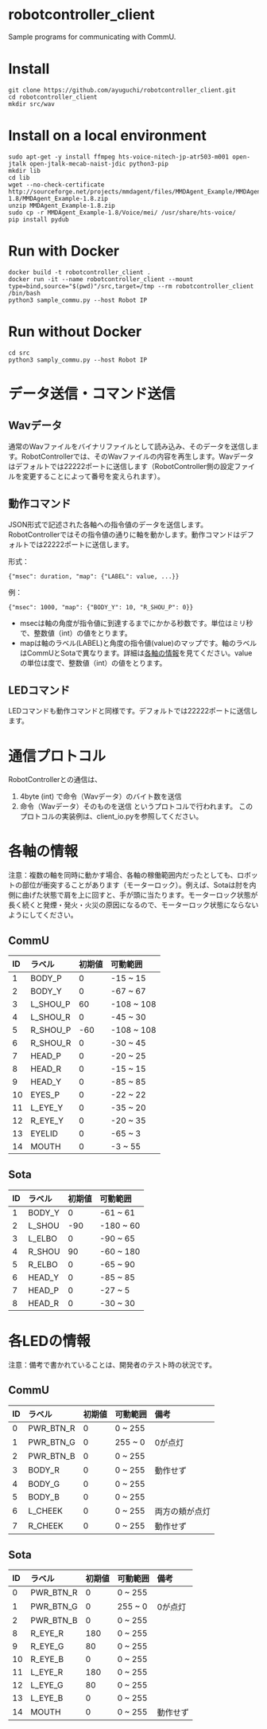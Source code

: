 # robotcontroller_client
Sample programs for communicating with CommU.

# Install
```
git clone https://github.com/ayuguchi/robotcontroller_client.git
cd robotcontroller_client
mkdir src/wav
```

# Install on a local environment
```
sudo apt-get -y install ffmpeg hts-voice-nitech-jp-atr503-m001 open-jtalk open-jtalk-mecab-naist-jdic python3-pip
mkdir lib
cd lib
wget --no-check-certificate http://sourceforge.net/projects/mmdagent/files/MMDAgent_Example/MMDAgent_Example-1.8/MMDAgent_Example-1.8.zip 
unzip MMDAgent_Example-1.8.zip
sudo cp -r MMDAgent_Example-1.8/Voice/mei/ /usr/share/hts-voice/
pip install pydub
```

# Run with Docker
```
docker build -t robotcontroller_client .
docker run -it --name robotcontroller_client --mount type=bind,source="$(pwd)"/src,target=/tmp --rm robotcontroller_client /bin/bash
python3 sample_commu.py --host Robot IP
```

# Run without Docker
```
cd src
python3 samply_commu.py --host Robot IP
```

# データ送信・コマンド送信

## Wavデータ

通常のWavファイルをバイナリファイルとして読み込み、そのデータを送信します。RobotControllerでは、そのWavファイルの内容を再生します。Wavデータはデフォルトでは22222ポートに送信します（RobotController側の設定ファイルを変更することによって番号を変えられます）。

## 動作コマンド

JSON形式で記述された各軸への指令値のデータを送信します。RobotControllerではその指令値の通りに軸を動かします。動作コマンドはデフォルトでは22222ポートに送信します。

形式：

    {"msec": duration, "map": {"LABEL": value, ...}}

例：

    {"msec": 1000, "map": {"BODY_Y": 10, "R_SHOU_P": 0}}

- msecは軸の角度が指令値に到達するまでにかかる秒数です。単位はミリ秒で、整数値（int）の値をとります。
- mapは軸のラベル(LABEL)と角度の指令値(value)のマップです。軸のラベルはCommUとSotaで異なります。詳細は[各軸の情報](#各軸の情報)を見てください。valueの単位は度で、整数値（int）の値をとります。
 

## LEDコマンド

LEDコマンドも動作コマンドと同様です。デフォルトでは22222ポートに送信します。


# 通信プロトコル

RobotControllerとの通信は、
1. 4byte (int) で命令（Wavデータ）のバイト数を送信
1. 命令（Wavデータ）そのものを送信
というプロトコルで行われます。
このプロトコルの実装例は、client_io.pyを参照してください。


# 各軸の情報

注意：複数の軸を同時に動かす場合、各軸の稼働範囲内だったとしても、ロボットの部位が衝突することがあります（モーターロック）。例えば、Sotaは肘を内側に曲げた状態で肩を上に回すと、手が頭に当たります。モーターロック状態が長く続くと発煙・発火・火災の原因になるので、モーターロック状態にならないようにしてください。

## CommU

|ID|ラベル|初期値|可動範囲|
|:--|:--|:--|:--|
| 1|BODY_P  |   0|  -15 ~  15|
| 2|BODY_Y  |   0|  -67 ~  67|
| 3|L_SHOU_P|  60| -108 ~ 108|
| 4|L_SHOU_R|   0|  -45 ~  30|
| 5|R_SHOU_P| -60| -108 ~ 108|
| 6|R_SHOU_R|   0|  -30 ~  45|
| 7|HEAD_P  |   0|  -20 ~  25|
| 8|HEAD_R  |   0|  -15 ~  15|
| 9|HEAD_Y  |   0|  -85 ~  85|
|10|EYES_P  |   0|  -22 ~  22|
|11|L_EYE_Y |   0|  -35 ~  20|
|12|R_EYE_Y |   0|  -20 ~  35|
|13|EYELID  |   0|  -65 ~   3|
|14|MOUTH   |   0|   -3 ~  55|

## Sota

|ID|ラベル|初期値|可動範囲|
|:--|:--|:--|:--|
| 1| BODY_Y|   0 | -61 ~  61|
| 2| L_SHOU| -90 |-180 ~  60|
| 3| L_ELBO|   0 | -90 ~  65|
| 4| R_SHOU|  90 | -60 ~ 180|
| 5| R_ELBO|   0 | -65 ~  90|
| 6| HEAD_Y|   0 | -85 ~  85|
| 7| HEAD_P|   0 | -27 ~   5|
| 8| HEAD_R|   0 | -30 ~  30|

# 各LEDの情報

注意：備考で書かれていることは、開発者のテスト時の状況です。

## CommU

|ID|ラベル|初期値|可動範囲|備考
|:--|:--|:--|:--|:--|
|0|PWR_BTN_R|  0| 0 ~ 255||
|1|PWR_BTN_G|  0| 255 ~ 0|0が点灯|
|2|PWR_BTN_B|  0| 0 ~ 255||
|3|BODY_R   |  0| 0 ~ 255|動作せず|
|4|BODY_G   |  0| 0 ~ 255||
|5|BODY_B   |  0| 0 ~ 255||
|6|L_CHEEK  |  0| 0 ~ 255|両方の頬が点灯|
|7|R_CHEEK  |  0| 0 ~ 255|動作せず|

## Sota

|ID|ラベル|初期値|可動範囲|備考
|:--|:--|:--|:--|:--|
| 0|PWR_BTN_R|   0| 0 ~ 255||
| 1|PWR_BTN_G|   0| 255 ~ 0|0が点灯|
| 2|PWR_BTN_B|   0| 0 ~ 255||
| 8|R_EYE_R  | 180| 0 ~ 255||
| 9|R_EYE_G  |  80| 0 ~ 255||
|10|R_EYE_B  |   0| 0 ~ 255||
|11|L_EYE_R  | 180| 0 ~ 255||
|12|L_EYE_G  |  80| 0 ~ 255||
|13|L_EYE_B  |   0| 0 ~ 255||
|14|MOUTH    |   0| 0 ~ 255|動作せず|
